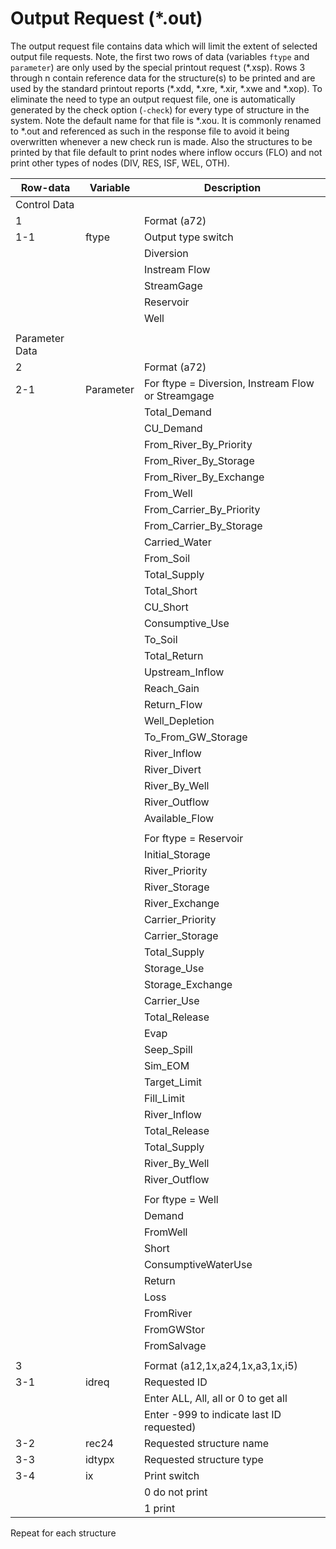 # Output Request (*.out) #

The output request file contains data which will limit the extent of selected output file requests. Note, the first two rows of data (variables `ftype` and `parameter`) 
are only used by the special printout request (\*.xsp). Rows 3 through n contain reference data for the structure(s) to be printed and are used by the standard 
printout reports (\*.xdd, \*.xre, \*.xir, \*.xwe and \*.xop). To eliminate the need to type an output request file, one is automatically generated by the check 
option (`-check`) for every type of structure in the system. Note the default name for that file is \*.xou. It is commonly renamed to \*.out and referenced as such 
in the response file to avoid it being overwritten whenever a new check run is made. Also the structures to be printed by that file default to print nodes where 
inflow occurs (FLO) and not print other types of nodes (DIV, RES, ISF, WEL, OTH). 

| Row-data							| Variable						| Description 								|				
| ------------------				| --------------------			| --------									|
| Control Data						| 								| 											|
| 1	 								| 								| Format (a72)
| 1-1								| ftype							| Output type switch	
| 									| 								| Diversion
| 									| 								| Instream Flow
| 									| 								| StreamGage 
| 									| 								| Reservoir
| 									| 								| Well
| | | |
| Parameter Data | | |
| 2									| 								| Format (a72)
| 2-1								| Parameter						| For ftype = Diversion, Instream Flow or Streamgage
| 									| 								| Total_Demand
| 									| 								| CU_Demand
| 									| 								| From_River_By_Priority
| 									| 								| From_River_By_Storage
| 									| 								| From_River_By_Exchange
| 									| 								| From_Well
| 									| 								| From_Carrier_By_Priority
| 									| 								| From_Carrier_By_Storage
| 									| 								| Carried_Water
| 									| 								| From_Soil
| 									| 								| Total_Supply
| 									| 								| Total_Short
| 									| 								| CU_Short
| 									| 								| Consumptive_Use
| 									| 								| To_Soil
| 									| 								| Total_Return
| 									| 								| Upstream_Inflow
| 									| 								| Reach_Gain
| 									| 								| Return_Flow
| 									| 								| Well_Depletion
| 									| 								| To_From_GW_Storage
| 									| 								| River_Inflow
| 									| 								| River_Divert
| 									| 								| River_By_Well
| 									| 								| River_Outflow
| 									| 								| Available_Flow
| 									| 								|         
| 									| 								| For ftype = Reservoir
| 									| 								| Initial_Storage
| 									| 								| River_Priority
| 									| 								| River_Storage
| 									| 								| River_Exchange
| 									| 								| Carrier_Priority
| 									| 								| Carrier_Storage
| 									| 								| Total_Supply
| 									| 								| Storage_Use
| 									| 								| Storage_Exchange
| 									| 								| Carrier_Use
| 									| 								| Total_Release
| 									| 								| Evap
| 									| 								| Seep_Spill
| 									| 								| Sim_EOM
| 									| 								| Target_Limit
| 									| 								| Fill_Limit
| 									| 								| River_Inflow
| 									| 								| Total_Release
| 									| 								| Total_Supply
| 									| 								| River_By_Well
| 									| 								| River_Outflow
| 									| 								|         
| 									| 								| For ftype = Well
| 									| 								| Demand
| 									| 								| FromWell
| 									| 								| Short
| 									| 								| ConsumptiveWaterUse
| 									| 								| Return
| 									| 								| Loss
| 									| 								| FromRiver
| 									| 								| FromGWStor
| 									| 								| FromSalvage
| | | |
| 3									| 								| Format (a12,1x,a24,1x,a3,1x,i5)
| 3-1								| idreq							| Requested ID 
| 									| 								| Enter ALL, All, all or 0 to get all
| 									| 								| Enter -999 to indicate last ID requested)
| 3-2								| rec24							| Requested structure name
| 3-3								| idtypx						| Requested structure type
| 3-4								| ix							| Print switch
| 									| 								| 0 do not print
| 									| 								| 1 print

Repeat for each structure
